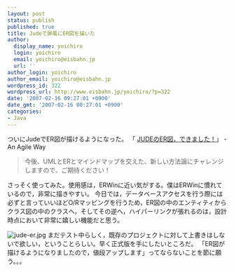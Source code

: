 ```yaml
---
layout: post
status: publish
published: true
title: Judeで屏風にER図を描いた
author:
  display_name: yoichiro
  login: yoichiro
  email: yoichiro@eisbahn.jp
  url: ''
author_login: yoichiro
author_email: yoichiro@eisbahn.jp
wordpress_id: 322
wordpress_url: http://www.eisbahn.jp/yoichiro/?p=322
date: '2007-02-16 09:27:01 +0900'
date_gmt: '2007-02-16 00:27:01 +0900'
categories:
- Java
---
```


ついにJudeでER図が描けるようになった。
「
[JUDEのER図，できました！](http://blogs.itmedia.co.jp/hiranabe/2007/02/jude_er_8219.html)」 - An Agile Way

>今後、UMLとERとマインドマップを交えた、新しい方法論にチャレンジしますので、ご期待ください！

さっそく使ってみた。使用感は，ERWinに近い気がする。僕はERWinに慣れているので，非常に描きやすい。
今日では，データベースアクセスを行う際には必ずと言っていいほどO/Rマッピングを行うため，ER図の中のエンティティからクラス図の中のクラスへ，そしてその逆へ，ハイパーリンクが張れるのは，設計時点において非常に嬉しい機能だと思う。

![jude-er.jpg](http://www.eisbahn.jp/yoichiro/images/jude-er.jpg)
まだテスト中らしく，既存のプロジェクトに対して上書きはしないで欲しい，ということらしい。早く正式版を手にしたいところだ。
「ER図が描けるようになりましたので，値段アップします」ってならないことを節に願う。。。
